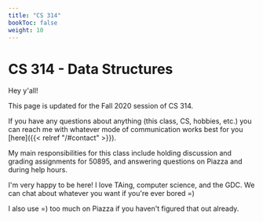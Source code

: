 ```yaml
---
title: "CS 314"
bookToc: false
weight: 10
---
```


# CS 314 - Data Structures

Hey y'all!

This page is updated for the Fall 2020 session of CS 314. 

If you have any questions about anything (this class, CS, hobbies, etc.) you can reach me with whatever mode of communication works best for you [here]({{< relref "/#contact" >}}).

My main responsibilities for this class include holding discussion and grading assignments for 50895, and answering questions on Piazza and during help hours.

I'm very happy to be here! I love TAing, computer science, and the GDC. We can chat about whatever you want if you're ever bored =)

I also use =) too much on Piazza if you haven't figured that out already.